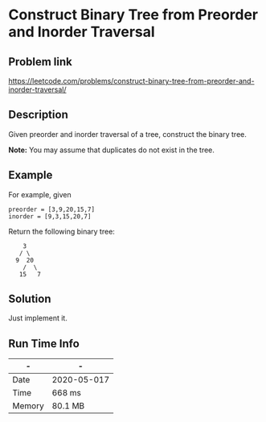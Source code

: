 # Construct Binary Tree from Preorder and Inorder Traversal

## Problem link
https://leetcode.com/problems/construct-binary-tree-from-preorder-and-inorder-traversal/

## Description
Given preorder and inorder traversal of a tree, construct the binary tree.

**Note:**
You may assume that duplicates do not exist in the tree.


## Example
For example, given

```
preorder = [3,9,20,15,7]
inorder = [9,3,15,20,7]
```

Return the following binary tree:

```
    3
   / \
  9  20
    /  \
   15   7
```



## Solution
Just implement it.

## Run Time Info

\- | \-
------------ | -------------
Date | 2020-05-017
Time |  668 ms
Memory |  80.1 MB

